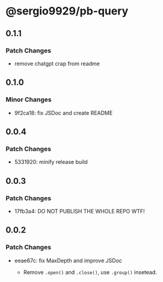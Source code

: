 # @sergio9929/pb-query

## 0.1.1

### Patch Changes

- remove chatgpt crap from readme

## 0.1.0

### Minor Changes

- 9f2ca18: fix JSDoc and create README

## 0.0.4

### Patch Changes

- 5331920: minify release build

## 0.0.3

### Patch Changes

- 17fb3a4: DO NOT PUBLISH THE WHOLE REPO WTF!

## 0.0.2

### Patch Changes

- eeae67c: fix MaxDepth and improve JSDoc

  - Remove `.open()` and `.close()`, use `.group()` insetead.
